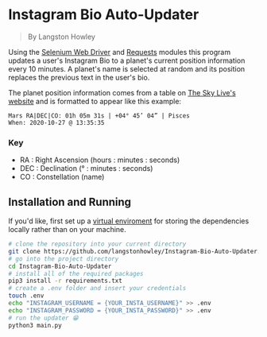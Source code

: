 # Instagram Bio Auto-Updater

> By Langston Howley

Using the [Selenium Web Driver](https://selenium-python.readthedocs.io/) and [Requests](https://requests.readthedocs.io/en/master/) modules this program updates a user's Instagram Bio to a planet's current position information every 10 minutes. A planet's name is selected at random and its position replaces the previous text in the user's bio.

The planet position information comes from a table on [The Sky Live's website](https://theskylive.com/) and is formatted to appear like this example:

```
Mars RA|DEC|CO: 01h 05m 31s | +04° 45’ 04” | Pisces
When: 2020-10-27 @ 13:35:35
```

### Key

- RA  : Right Ascension (hours : minutes : seconds)
- DEC : Declination (° : minutes : seconds)
- CO  : Constellation (name)

## Installation and Running

If you'd like, first set up a [virtual enviroment](https://realpython.com/python-virtual-environments-a-primer/#using-virtual-environments) for storing the dependencies locally rather than on your machine.

```bash
# clone the repository into your current directory
git clone https://github.com/langstonhowley/Instagram-Bio-Auto-Updater.git
# go into the project directory
cd Instagram-Bio-Auto-Updater
# install all of the required packages
pip3 install -r requirements.txt
# create a .env folder and insert your credentials
touch .env
echo "INSTAGRAM_USERNAME = {YOUR_INSTA_USERNAME}" >> .env
echo "INSTAGRAM_PASSWORD = {YOUR_INSTA_PASSWORD}" >> .env
# run the updater 😁
python3 main.py
```
